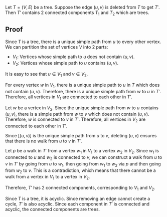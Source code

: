 Let $T = (V, E)$ be a tree. Suppose the edge $(u, v)$ is deleted from $T$ to get $T'$.
Then $T'$ contains 2 connected components $T_1$ and $T_2$ which are trees.

## Proof

Since $T$ is a tree, there is a unique simple path from $u$ to every other vertex.
We can partition the set of vertices $V$ into 2 parts:

* $V_1$: Vertices whose simple path to $u$ does not contain $(u, v)$.
* $V_2$: Vertices whose simple path to $u$ contains $(u, v)$.

It is easy to see that $u \in V_1$ and $v \in V_2$.

For every vertex $w$ in $V_1$, there is a unique simple path to $u$ in $T$ which does not contain $(u, v)$.
Therefore, there is a unique simple path from $w$ to $u$ in $T'$.
Therefore, all vertices in $V_1$ are connected to each other in $T'$.

Let $w$ be a vertex in $V_2$.
Since the unique simple path from $w$ to $u$ contains $(u, v)$,
there is a simple path from $w$ to $v$ which does not contain $(u, v)$.
Therefore, $w$ is connected to $v$ in $T'$.
Therefore, all vertices in $V_2$ are connected to each other in $T'$.

Since $[(u, v)]$ is the unique simple path from $u$ to $v$,
deleting $(u, v)$ ensures that there is no walk from $u$ to $v$ in $T'$.

Let $p$ be a walk in $T'$ from a vertex $w_1$ in $V_1$ to a vertex $w_2$ in $V_2$.
Since $w_1$ is connected to $u$ and $w_2$ is connected to $v$,
we can construct a walk from $u$ to $v$ in $T'$ by going from $u$ to $w_1$,
then going from $w_1$ to $w_2$ via $p$ and then going from $w_2$ to $v$.
This is a contradiction, which means that there cannot be a walk from a vertex in $V_1$ to a vertex in $V_2$.

Therefore, $T'$ has 2 connected components, corresponding to $V_1$ and $V_2$.

Since $T$ is a tree, it is acyclic.
Since removing an edge cannot create a cycle, $T'$ is also acyclic.
Since each component in $T'$ is connected and acyclic,
the connected components are trees.
